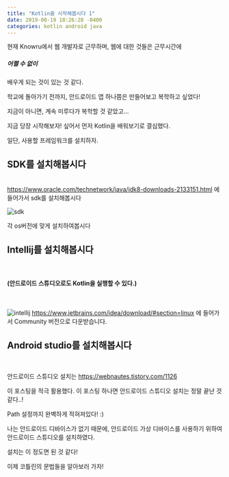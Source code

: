 ```yaml
---
title: "Kotlin을 시작해봅시다 1"
date: 2019-08-19 18:26:28 -0400
categories: kotlin android java
---
```



현재 Knowru에서 웹 개발자로 근무하며, 웹에 대한 것들은 근무시간에 
<h5>어쩔 수 없이</h5> 배우게 되는 것이 있는 것 같다.

학교에 돌아가기 전까지, 안드로이드 앱 하나쯤은 만들어보고 복학하고 싶었다!

지금이 아니면, 계속 미루다가 복학할 것 같았고...

지금 당장 시작해보자! 싶어서 먼저 Kotlin을 배워보기로 결심했다.


일단, 사용할 프레임워크를 설치하자.


<h2>SDK를 설치해봅시다</h2><br>
<a href="https://www.oracle.com/technetwork/java/jdk8-downloads-2133151.html">https://www.oracle.com/technetwork/java/jdk8-downloads-2133151.html</a> 에 들어가서 sdk를 설치해봅시다

 
![sdk](https://user-images.githubusercontent.com/49894861/63316178-0676f900-c349-11e9-9796-0d5dc7b6a5e7.png)

각 os버전에 맞게 설치하여봅시다


<h2>Intellij를 설치해봅시다</h2><br>
<h4>(안드로이드 스튜디오로도 Kotlin을 실행할 수 있다.)</h4><br>

![intellij](https://user-images.githubusercontent.com/49894861/63316359-92892080-c349-11e9-9b6c-c267eb9cf9b4.png)
<a href="https://www.jetbrains.com/idea/download/#section=linux">https://www.jetbrains.com/idea/download/#section=linux</a> 에 들어가서
Community 버전으로 다운받습니다.



<h2>Android studio를 설치해봅시다</h2><br>

안드로이드 스튜디오 설치는
<a href="https://webnautes.tistory.com/1126">https://webnautes.tistory.com/1126</a>

이 포스팅을 적극 활용했다. 이 포스팅 하나면 안드로이드 스튜디오 설치는 정말 끝난 것 같다..!

Path 설정까지 완벽하게 적혀져있다! :) 

나는 안드로이드 디바이스가 없기 때문에, 안드로이드 가상 디바이스를 사용하기 위하여 안드로이드 스튜디오를 설치하였다.





설치는 이 정도면 된 것 같다!

이제 코틀린의 문법들을 알아보러 가자!


